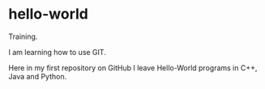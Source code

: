 # hello-world

Training.

I am learning how to use GIT.

Here in my first repository on GitHub I leave Hello-World programs in C++, Java and Python.
